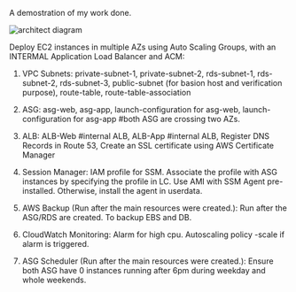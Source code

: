 A demostration of my work done.

![architect diagram](https://github.com/SamCheng26/terraform-aws-test/assets/65500466/07dd8096-9127-47dc-adc3-a142db239ea1)


Deploy EC2 instances in multiple AZs using Auto Scaling Groups, with an INTERMAL Application Load Balancer and ACM:
  
1. VPC Subnets:
private-subnet-1, 
private-subnet-2, 
rds-subnet-1,
rds-subnet-2,
rds-subnet-3,
public-subnet (for basion host and verification purpose),
route-table,
route-table-association

2. ASG:
asg-web, 
asg-app,
launch-configuration for asg-web,
launch-configuration for asg-app
#both ASG are crossing two AZs. 

3. ALB:
ALB-Web #internal ALB,
ALB-App #internal ALB,
Register DNS Records in Route 53,
Create an SSL certificate using AWS Certificate Manager
  

4. Session Manager:
IAM profile for SSM.
Associate the profile with ASG instances by specifying the profile in LC.
Use AMI with SSM Agent pre-installed. Otherwise, install the agent in userdata.    

5. AWS Backup (Run after the main resources were created.):
Run after the ASG/RDS are created. To backup EBS and DB.

6. CloudWatch Monitoring:
Alarm for high cpu.
Autoscaling policy -scale if alarm is triggered.

7. ASG Scheduler (Run after the main resources were created.):
Ensure both ASG have 0 instances running after 6pm during weekday and whole weekends. 
